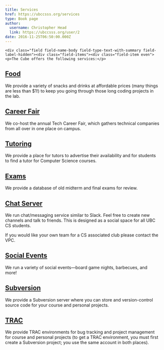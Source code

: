 ```yaml
---
title: Services 
href: https://ubccsss.org/services
type: Book page
author:
  username: Christopher Head
  link: https://ubccsss.org/user/2
date: 2016-11-25T06:50:00.000Z
---
```



    <div class="field field-name-body field-type-text-with-summary field-label-hidden"><div class="field-items"><div class="field-item even"><p>The Cube offers the following services:</p>

<h2><a href="/club/prices">Food</a></h2>

<p>We provide a variety of snacks and drinks at affordable prices (many things are less than $1!) to keep you going through those long coding projects in the lab.</p>

<h2><a href="https://ubctcf.com">Career Fair</a></h2>

<p>We co-host the annual Tech Career Fair, which gathers technical companies from all over in one place on campus.</p>

<h2><a href="/services/tutoring">Tutoring</a></h2>

<p>We provide a place for tutors to advertise their availability and for students to find a tutor for Computer Science courses.</p>

<h2><a href="/services/exams">Exams</a></h2>

<p>We provide a database of old midterm and final exams for review.</p>

<h2><a href="https://chat.ubccsss.org">Chat Server</a></h2>

<p>We run chat/messaging service similar to Slack. Feel free to create new channels and talk to friends. This is designed as a social space for all UBC CS students.</p>

<p>If you would like your own team for a CS associated club please contact the VPC.</p>

<h2><a href="/social">Social Events</a></h2>

<p>We run a variety of social events&#x2014;board game nights, barbecues, and more!</p>

<h2><a href="https://svn.thecube.ca/">Subversion</a></h2>

<p>We provide a Subversion server where you can store and version-control source code for your course and personal projects.</p>

<h2><a href="//trac.thecube.ca/">TRAC</a></h2>

<p>We provide TRAC environments for bug tracking and project management for course and personal projects (to get a TRAC environment, you must first create a Subversion project; you use the same account in both places).</p>
</div></div></div>    <footer>
          </footer>
    